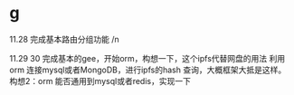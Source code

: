 # g
11.28 完成基本路由分组功能 /n


11.29 30 完成基本的gee，开始orm，构想一下，这个ipfs代替网盘的用法
利用orm 连接mysql或者MongoDB，进行ipfs的hash 查询，大概框架大抵是这样。
构想2：orm 能否通用到mysql或者redis，实现一下
